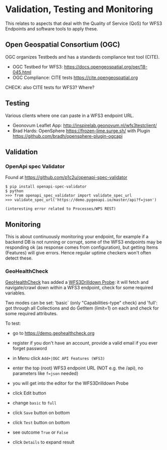 # Validation, Testing and Monitoring
This relates to aspects that deal with the Quality of Service (QoS) for
WFS3 Endpoints and software tools to apply these.

## Open Geospatial Consortium (OGC)

OGC organizes Testbeds and has a standards compliance test tool (CITE).

* OGC Testbed for WFS3: https://docs.opengeospatial.org/per/18-045.html
* OGC Compliance: CITE tests https://cite.opengeospatial.org

CHECK: also CITE tests for WFS3? Where?

## Testing

Various clients where one can paste in a WFS3 endpoint URL.

* Geonovum Leaflet App: http://inspirelab.geonovum.nl/wfs3testclient/
* Brad Hards: OpenSphere https://frozen-lime.surge.sh/ with Plugin https://github.com/bradh/opensphere-plugin-ogcapi

## Validation

### OpenApi spec Validator 

Found at https://github.com/p1c2u/openapi-spec-validator

```
$ pip install openapi-spec-validator
$ python
>>> from openapi_spec_validator import validate_spec_url
>>> validate_spec_url('https://demo.pygeoapi.io/master/api?f=json')

(interesting error related to Processes/WPS REST)
```
## Monitoring

This is about continuously monitoring your endpoint, for example if a backend DB
is not running or corrupt, some of the WFS3 endpoints may be responding ok (as
response comes from configuration), but getting Items (Features) will give 
errors. Hence regular uptime checkers won't often detect these.

### GeoHealthCheck

[GeoHealthCheck](https://geohealthcheck.org) has added a [WFS3Drilldown Probe](https://github.com/geopython/GeoHealthCheck/blob/master/GeoHealthCheck/plugins/probe/wfs3.py): 
it will fetch and navigate/crawl down within a WFS3 endpoint, check for some required variables.

Two modes can be set: 'basic` (only "Capabilities-type" check) and 'full': got through
all Collections and do GetItem (limit=1) on each and check for some required attributes.

To test: 

* go to https://demo.geohealthcheck.org
* register if you don't have an account, provide a valid email if you ever forget password
* in Menu click `Add+|OGC API Features (WFS3)`
* enter the top (root) WFS3 endpoint URL (NOT e.g. the /api), no parameters like `f=json` needed)
* you will get into the editor for the WFS3Drilldown Probe
* click Edit button
* change `basic` to `full`
* click `Save` button on bottom
* click `Test` button on bottom
* see outcome `True` or `False`

* click `Details` to expand result




